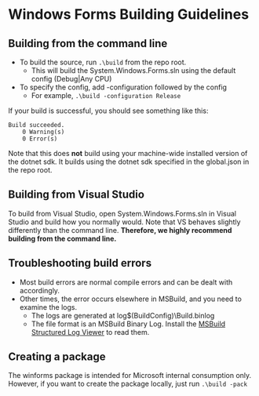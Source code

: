 # Windows Forms Building Guidelines

## Building from the command line
* To build the source, run ```.\build``` from the repo root.
  * This will build the System.Windows.Forms.sln using the default config (Debug|Any CPU)
* To specify the config, add -configuration followed by the config
  * For example, ```.\build -configuration Release```

If your build is successful, you should see something like this:
```
Build succeeded.
    0 Warning(s)
    0 Error(s)
```

Note that this does **not** build using your machine-wide installed version of the dotnet sdk. It builds using the dotnet sdk specified in the global.json in the repo root.

## Building from Visual Studio
To build from Visual Studio, open System.Windows.Forms.sln in Visual Studio and build how you normally would.
Note that VS behaves slightly differently than the command line. **Therefore, we highly recommend building from the command line.**

## Troubleshooting build errors
* Most build errors are normal compile errors and can be dealt with accordingly.
* Other times, the error occurs elsewhere in MSBuild, and you need to examine the logs.
  * The logs are generated at log\$(BuildConfig)\Build.binlog
  * The file format is an MSBuild Binary Log. Install the [MSBuild Structured Log Viewer](http://msbuildlog.com/) to read them.

## Creating a package
The winforms package is intended for Microsoft internal consumption only. However, if you want to create the package locally, just run ```.\build -pack```